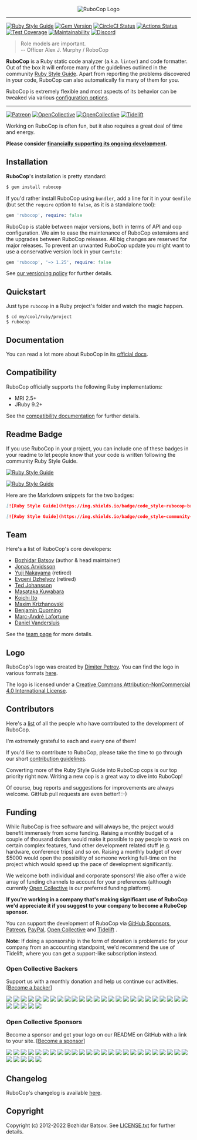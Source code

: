 <p align="center">
  <img src="https://raw.githubusercontent.com/rubocop/rubocop/master/logo/rubo-logo-horizontal.png" alt="RuboCop Logo"/>
</p>

----------
[![Ruby Style Guide](https://img.shields.io/badge/code_style-rubocop-brightgreen.svg)](https://github.com/rubocop/rubocop)
[![Gem Version](https://badge.fury.io/rb/rubocop.svg)](https://badge.fury.io/rb/rubocop)
[![CircleCI Status](https://circleci.com/gh/rubocop/rubocop/tree/master.svg?style=svg)](https://circleci.com/gh/rubocop/rubocop/tree/master)
[![Actions Status](https://github.com/rubocop/rubocop/workflows/CI/badge.svg?branch=master)](https://github.com/rubocop/rubocop/actions?query=workflow%3ACI)
[![Test Coverage](https://api.codeclimate.com/v1/badges/d2d67f728e88ea84ac69/test_coverage)](https://codeclimate.com/github/rubocop/rubocop/test_coverage)
[![Maintainability](https://api.codeclimate.com/v1/badges/d2d67f728e88ea84ac69/maintainability)](https://codeclimate.com/github/rubocop/rubocop/maintainability)
[![Discord](https://img.shields.io/badge/chat-on%20discord-7289da.svg?sanitize=true)](https://discord.gg/wJjWvGRDmm)

> Role models are important. <br/>
> -- Officer Alex J. Murphy / RoboCop

**RuboCop** is a Ruby static code analyzer (a.k.a. `linter`) and code formatter. Out of the box it
will enforce many of the guidelines outlined in the community [Ruby Style
Guide](https://rubystyle.guide). Apart from reporting the problems discovered in your code,
RuboCop can also automatically fix many of them for you.

RuboCop is extremely flexible and most aspects of its behavior can be tweaked via various
[configuration options](https://github.com/rubocop/rubocop/blob/master/config/default.yml).

----------
[![Patreon](https://img.shields.io/badge/patreon-donate-orange.svg)](https://www.patreon.com/bbatsov)
[![OpenCollective](https://opencollective.com/rubocop/backers/badge.svg)](#open-collective-backers)
[![OpenCollective](https://opencollective.com/rubocop/sponsors/badge.svg)](#open-collective-sponsors)
[![Tidelift](https://tidelift.com/badges/package/rubygems/rubocop)](https://tidelift.com/subscription/pkg/rubygems-rubocop?utm_source=rubygems-rubocop&utm_medium=referral&utm_campaign=readme)

Working on RuboCop is often fun, but it also requires a great deal of time and energy.

**Please consider [financially supporting its ongoing development](#funding).**

## Installation

**RuboCop**'s installation is pretty standard:

```sh
$ gem install rubocop
```

If you'd rather install RuboCop using `bundler`, add a line for it in your `Gemfile` (but set the `require` option to `false`, as it is a standalone tool):

```rb
gem 'rubocop', require: false
```

RuboCop is stable between major versions, both in terms of API and cop configuration.
We aim to ease the maintenance of RuboCop extensions and the upgrades between RuboCop
releases. All big changes are reserved for major releases.
To prevent an unwanted RuboCop update you might want to use a conservative version lock
in your `Gemfile`:

```rb
gem 'rubocop', '~> 1.25', require: false
```

See [our versioning policy](https://docs.rubocop.org/rubocop/versioning.html) for further details.

## Quickstart

Just type `rubocop` in a Ruby project's folder and watch the magic happen.

```
$ cd my/cool/ruby/project
$ rubocop
```

## Documentation

You can read a lot more about RuboCop in its [official docs](https://docs.rubocop.org).

## Compatibility

RuboCop officially supports the following Ruby implementations:

* MRI 2.5+
* JRuby 9.2+

See the [compatibility documentation](https://docs.rubocop.org/rubocop/compatibility.html) for further details.

## Readme Badge

If you use RuboCop in your project, you can include one of these badges in your readme to let people know that your code is written following the community Ruby Style Guide.

[![Ruby Style Guide](https://img.shields.io/badge/code_style-rubocop-brightgreen.svg)](https://github.com/rubocop/rubocop)

[![Ruby Style Guide](https://img.shields.io/badge/code_style-community-brightgreen.svg)](https://rubystyle.guide)


Here are the Markdown snippets for the two badges:

``` markdown
[![Ruby Style Guide](https://img.shields.io/badge/code_style-rubocop-brightgreen.svg)](https://github.com/rubocop/rubocop)

[![Ruby Style Guide](https://img.shields.io/badge/code_style-community-brightgreen.svg)](https://rubystyle.guide)
```

## Team

Here's a list of RuboCop's core developers:

* [Bozhidar Batsov](https://github.com/bbatsov) (author & head maintainer)
* [Jonas Arvidsson](https://github.com/jonas054)
* [Yuji Nakayama](https://github.com/yujinakayama) (retired)
* [Evgeni Dzhelyov](https://github.com/edzhelyov) (retired)
* [Ted Johansson](https://github.com/drenmi)
* [Masataka Kuwabara](https://github.com/pocke)
* [Koichi Ito](https://github.com/koic)
* [Maxim Krizhanovski](https://github.com/darhazer)
* [Benjamin Quorning](https://github.com/bquorning)
* [Marc-André Lafortune](https://github.com/marcandre)
* [Daniel Vandersluis](https://github.com/dvandersluis)

See the [team page](https://docs.rubocop.org/rubocop/about/team.html) for more details.

## Logo

RuboCop's logo was created by [Dimiter Petrov](https://www.chadomoto.com/). You can find the logo in various
formats [here](https://github.com/rubocop/rubocop/tree/master/logo).

The logo is licensed under a
[Creative Commons Attribution-NonCommercial 4.0 International License](https://creativecommons.org/licenses/by-nc/4.0/deed.en_GB).

## Contributors

Here's a [list](https://github.com/rubocop/rubocop/graphs/contributors) of
all the people who have contributed to the development of RuboCop.

I'm extremely grateful to each and every one of them!

If you'd like to contribute to RuboCop, please take the time to go
through our short
[contribution guidelines](CONTRIBUTING.md).

Converting more of the Ruby Style Guide into RuboCop cops is our top
priority right now. Writing a new cop is a great way to dive into RuboCop!

Of course, bug reports and suggestions for improvements are always
welcome. GitHub pull requests are even better! :-)

## Funding

While RuboCop is free software and will always be, the project would benefit immensely from some funding.
Raising a monthly budget of a couple of thousand dollars would make it possible to pay people to work on
certain complex features, fund other development related stuff (e.g. hardware, conference trips) and so on.
Raising a monthly budget of over $5000 would open the possibility of someone working full-time on the project
which would speed up the pace of development significantly.

We welcome both individual and corporate sponsors! We also offer a
wide array of funding channels to account for your preferences
(although
currently [Open Collective](https://opencollective.com/rubocop) is our
preferred funding platform).

**If you're working in a company that's making significant use of RuboCop we'd appreciate it if you suggest to your company
to become a RuboCop sponsor.**

You can support the development of RuboCop via
[GitHub Sponsors](https://github.com/sponsors/bbatsov),
[Patreon](https://www.patreon.com/bbatsov),
[PayPal](https://paypal.me/bbatsov),
[Open Collective](https://opencollective.com/rubocop)
and [Tidelift](https://tidelift.com/subscription/pkg/rubygems-rubocop?utm_source=rubygems-rubocop&utm_medium=referral&utm_campaign=readme)
.

**Note:** If doing a sponsorship in the form of donation is problematic for your company from an accounting standpoint, we'd recommend
the use of Tidelift, where you can get a support-like subscription instead.

### Open Collective Backers

Support us with a monthly donation and help us continue our activities. [[Become a backer](https://opencollective.com/rubocop#backer)]

<a href="https://opencollective.com/rubocop/backer/0/website" target="_blank"><img src="https://opencollective.com/rubocop/backer/0/avatar.svg"></a>
<a href="https://opencollective.com/rubocop/backer/1/website" target="_blank"><img src="https://opencollective.com/rubocop/backer/1/avatar.svg"></a>
<a href="https://opencollective.com/rubocop/backer/2/website" target="_blank"><img src="https://opencollective.com/rubocop/backer/2/avatar.svg"></a>
<a href="https://opencollective.com/rubocop/backer/3/website" target="_blank"><img src="https://opencollective.com/rubocop/backer/3/avatar.svg"></a>
<a href="https://opencollective.com/rubocop/backer/4/website" target="_blank"><img src="https://opencollective.com/rubocop/backer/4/avatar.svg"></a>
<a href="https://opencollective.com/rubocop/backer/5/website" target="_blank"><img src="https://opencollective.com/rubocop/backer/5/avatar.svg"></a>
<a href="https://opencollective.com/rubocop/backer/6/website" target="_blank"><img src="https://opencollective.com/rubocop/backer/6/avatar.svg"></a>
<a href="https://opencollective.com/rubocop/backer/7/website" target="_blank"><img src="https://opencollective.com/rubocop/backer/7/avatar.svg"></a>
<a href="https://opencollective.com/rubocop/backer/8/website" target="_blank"><img src="https://opencollective.com/rubocop/backer/8/avatar.svg"></a>
<a href="https://opencollective.com/rubocop/backer/9/website" target="_blank"><img src="https://opencollective.com/rubocop/backer/9/avatar.svg"></a>
<a href="https://opencollective.com/rubocop/backer/10/website" target="_blank"><img src="https://opencollective.com/rubocop/backer/10/avatar.svg"></a>
<a href="https://opencollective.com/rubocop/backer/11/website" target="_blank"><img src="https://opencollective.com/rubocop/backer/11/avatar.svg"></a>
<a href="https://opencollective.com/rubocop/backer/12/website" target="_blank"><img src="https://opencollective.com/rubocop/backer/12/avatar.svg"></a>
<a href="https://opencollective.com/rubocop/backer/13/website" target="_blank"><img src="https://opencollective.com/rubocop/backer/13/avatar.svg"></a>
<a href="https://opencollective.com/rubocop/backer/14/website" target="_blank"><img src="https://opencollective.com/rubocop/backer/14/avatar.svg"></a>
<a href="https://opencollective.com/rubocop/backer/15/website" target="_blank"><img src="https://opencollective.com/rubocop/backer/15/avatar.svg"></a>
<a href="https://opencollective.com/rubocop/backer/16/website" target="_blank"><img src="https://opencollective.com/rubocop/backer/16/avatar.svg"></a>
<a href="https://opencollective.com/rubocop/backer/17/website" target="_blank"><img src="https://opencollective.com/rubocop/backer/17/avatar.svg"></a>
<a href="https://opencollective.com/rubocop/backer/18/website" target="_blank"><img src="https://opencollective.com/rubocop/backer/18/avatar.svg"></a>
<a href="https://opencollective.com/rubocop/backer/19/website" target="_blank"><img src="https://opencollective.com/rubocop/backer/19/avatar.svg"></a>
<a href="https://opencollective.com/rubocop/backer/20/website" target="_blank"><img src="https://opencollective.com/rubocop/backer/20/avatar.svg"></a>
<a href="https://opencollective.com/rubocop/backer/21/website" target="_blank"><img src="https://opencollective.com/rubocop/backer/21/avatar.svg"></a>
<a href="https://opencollective.com/rubocop/backer/22/website" target="_blank"><img src="https://opencollective.com/rubocop/backer/22/avatar.svg"></a>
<a href="https://opencollective.com/rubocop/backer/23/website" target="_blank"><img src="https://opencollective.com/rubocop/backer/23/avatar.svg"></a>
<a href="https://opencollective.com/rubocop/backer/24/website" target="_blank"><img src="https://opencollective.com/rubocop/backer/24/avatar.svg"></a>
<a href="https://opencollective.com/rubocop/backer/25/website" target="_blank"><img src="https://opencollective.com/rubocop/backer/25/avatar.svg"></a>
<a href="https://opencollective.com/rubocop/backer/26/website" target="_blank"><img src="https://opencollective.com/rubocop/backer/26/avatar.svg"></a>
<a href="https://opencollective.com/rubocop/backer/27/website" target="_blank"><img src="https://opencollective.com/rubocop/backer/27/avatar.svg"></a>
<a href="https://opencollective.com/rubocop/backer/28/website" target="_blank"><img src="https://opencollective.com/rubocop/backer/28/avatar.svg"></a>
<a href="https://opencollective.com/rubocop/backer/29/website" target="_blank"><img src="https://opencollective.com/rubocop/backer/29/avatar.svg"></a>

### Open Collective Sponsors

Become a sponsor and get your logo on our README on GitHub with a link to your site. [[Become a sponsor](https://opencollective.com/rubocop#sponsor)]

<a href="https://opencollective.com/rubocop/sponsor/0/website" target="_blank"><img src="https://opencollective.com/rubocop/sponsor/0/avatar.svg"></a>
<a href="https://opencollective.com/rubocop/sponsor/1/website" target="_blank"><img src="https://opencollective.com/rubocop/sponsor/1/avatar.svg"></a>
<a href="https://opencollective.com/rubocop/sponsor/2/website" target="_blank"><img src="https://opencollective.com/rubocop/sponsor/2/avatar.svg"></a>
<a href="https://opencollective.com/rubocop/sponsor/3/website" target="_blank"><img src="https://opencollective.com/rubocop/sponsor/3/avatar.svg"></a>
<a href="https://opencollective.com/rubocop/sponsor/4/website" target="_blank"><img src="https://opencollective.com/rubocop/sponsor/4/avatar.svg"></a>
<a href="https://opencollective.com/rubocop/sponsor/5/website" target="_blank"><img src="https://opencollective.com/rubocop/sponsor/5/avatar.svg"></a>
<a href="https://opencollective.com/rubocop/sponsor/6/website" target="_blank"><img src="https://opencollective.com/rubocop/sponsor/6/avatar.svg"></a>
<a href="https://opencollective.com/rubocop/sponsor/7/website" target="_blank"><img src="https://opencollective.com/rubocop/sponsor/7/avatar.svg"></a>
<a href="https://opencollective.com/rubocop/sponsor/8/website" target="_blank"><img src="https://opencollective.com/rubocop/sponsor/8/avatar.svg"></a>
<a href="https://opencollective.com/rubocop/sponsor/9/website" target="_blank"><img src="https://opencollective.com/rubocop/sponsor/9/avatar.svg"></a>
<a href="https://opencollective.com/rubocop/sponsor/10/website" target="_blank"><img src="https://opencollective.com/rubocop/sponsor/10/avatar.svg"></a>
<a href="https://opencollective.com/rubocop/sponsor/11/website" target="_blank"><img src="https://opencollective.com/rubocop/sponsor/11/avatar.svg"></a>
<a href="https://opencollective.com/rubocop/sponsor/12/website" target="_blank"><img src="https://opencollective.com/rubocop/sponsor/12/avatar.svg"></a>
<a href="https://opencollective.com/rubocop/sponsor/13/website" target="_blank"><img src="https://opencollective.com/rubocop/sponsor/13/avatar.svg"></a>
<a href="https://opencollective.com/rubocop/sponsor/14/website" target="_blank"><img src="https://opencollective.com/rubocop/sponsor/14/avatar.svg"></a>
<a href="https://opencollective.com/rubocop/sponsor/15/website" target="_blank"><img src="https://opencollective.com/rubocop/sponsor/15/avatar.svg"></a>
<a href="https://opencollective.com/rubocop/sponsor/16/website" target="_blank"><img src="https://opencollective.com/rubocop/sponsor/16/avatar.svg"></a>
<a href="https://opencollective.com/rubocop/sponsor/17/website" target="_blank"><img src="https://opencollective.com/rubocop/sponsor/17/avatar.svg"></a>
<a href="https://opencollective.com/rubocop/sponsor/18/website" target="_blank"><img src="https://opencollective.com/rubocop/sponsor/18/avatar.svg"></a>
<a href="https://opencollective.com/rubocop/sponsor/19/website" target="_blank"><img src="https://opencollective.com/rubocop/sponsor/19/avatar.svg"></a>
<a href="https://opencollective.com/rubocop/sponsor/20/website" target="_blank"><img src="https://opencollective.com/rubocop/sponsor/20/avatar.svg"></a>
<a href="https://opencollective.com/rubocop/sponsor/21/website" target="_blank"><img src="https://opencollective.com/rubocop/sponsor/21/avatar.svg"></a>
<a href="https://opencollective.com/rubocop/sponsor/22/website" target="_blank"><img src="https://opencollective.com/rubocop/sponsor/22/avatar.svg"></a>
<a href="https://opencollective.com/rubocop/sponsor/23/website" target="_blank"><img src="https://opencollective.com/rubocop/sponsor/23/avatar.svg"></a>
<a href="https://opencollective.com/rubocop/sponsor/24/website" target="_blank"><img src="https://opencollective.com/rubocop/sponsor/24/avatar.svg"></a>
<a href="https://opencollective.com/rubocop/sponsor/25/website" target="_blank"><img src="https://opencollective.com/rubocop/sponsor/25/avatar.svg"></a>
<a href="https://opencollective.com/rubocop/sponsor/26/website" target="_blank"><img src="https://opencollective.com/rubocop/sponsor/26/avatar.svg"></a>
<a href="https://opencollective.com/rubocop/sponsor/27/website" target="_blank"><img src="https://opencollective.com/rubocop/sponsor/27/avatar.svg"></a>
<a href="https://opencollective.com/rubocop/sponsor/28/website" target="_blank"><img src="https://opencollective.com/rubocop/sponsor/28/avatar.svg"></a>
<a href="https://opencollective.com/rubocop/sponsor/29/website" target="_blank"><img src="https://opencollective.com/rubocop/sponsor/29/avatar.svg"></a>

## Changelog

RuboCop's changelog is available [here](CHANGELOG.md).

## Copyright

Copyright (c) 2012-2022 Bozhidar Batsov. See [LICENSE.txt](LICENSE.txt) for
further details.
